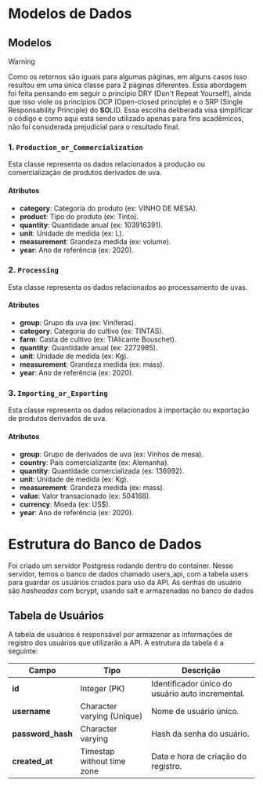 # Modelos de Dados

## Modelos

> [!WARNING]
>
> Como os retornos são iguais para algumas páginas, em alguns casos isso resultou em uma única classe para 2 páginas diferentes. Essa abordagem foi feita pensando em seguir o princípio DRY (Don't Repeat Yourself), ainda que isso viole os princípios OCP (Open-closed principle) e o SRP (Single Responsability Principle) do **SO**LID. Essa escolha deliberada visa simplificar o código e como aqui está sendo utilizado apenas para fins acadêmicos, não foi considerada prejudicial para o resultado final.
>



### 1. `Production_or_Commercialization`

Esta classe representa os dados relacionados à produção ou comercialização de produtos derivados de uva. 

#### Atributos
- **category**: Categoria do produto (ex: VINHO DE MESA).
- **product**: Tipo do produto (ex: Tinto).
- **quantity**: Quantidade anual (ex: 103916391).
- **unit**: Unidade de medida (ex: L).
- **measurement**: Grandeza medida (ex: volume).
- **year**: Ano de referência (ex: 2020).

### 2. `Processing`
Esta classe representa os dados relacionados ao processamento de uvas.

#### Atributos
- **group**: Grupo da uva (ex: Viníferas).
- **category**: Categoria do cultivo (ex: TINTAS).
- **farm**: Casta de cultivo (ex: TIAlicante Bouschet).
- **quantity**: Quantidade anual (ex: 2272985).
- **unit**: Unidade de medida (ex: Kg).
- **measurement**: Grandeza medida (ex: mass).
- **year**: Ano de referência (ex: 2020).

### 3. `Importing_or_Exporting`
Esta classe representa os dados relacionados à importação ou exportação de produtos derivados de uva.

#### Atributos
- **group**: Grupo de derivados de uva (ex: Vinhos de mesa).
- **country**: País comercializante (ex: Alemanha).
- **quantity**: Quantidade comercializada (ex: 136992).
- **unit**: Unidade de medida (ex: Kg).
- **measurement**: Grandeza medida (ex: mass).
- **value**: Valor transacionado (ex: 504168).
- **currency**: Moeda (ex: US$).
- **year**: Ano de referência (ex: 2020).



# Estrutura do Banco de Dados

Foi criado um servidor Postgress rodando dentro do container. Nesse servidor, temos o banco de dados chamado users_api, com a tabela users para guardar os usuários criados para uso da API. As senhas do usuário são *hasheadas* com bcrypt, usando salt e armazenadas no banco de dados

## Tabela de Usuários

A tabela de usuários é responsável por armazenar as informações de registro dos usuários que utilizarão a API. A estrutura da tabela é a seguinte:

| Campo             | Tipo                       | Descrição                                        |
| ----------------- | -------------------------- | ------------------------------------------------ |
| **id**            | Integer (PK)               | Identificador único do usuário auto incremental. |
| **username**      | Character varying (Unique) | Nome de usuário único.                           |
| **password_hash** | Character varying          | Hash da senha do usuário.                        |
| **created_at**    | Timestap without time zone | Data e hora de criação do registro.              |
